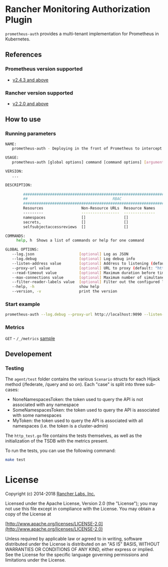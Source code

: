 # Rancher Monitoring Authorization Plugin

`prometheus-auth` provides a multi-tenant implementation for Prometheus in Kubernetes.

## References

### Prometheus version supported

- [v2.4.3 and above](https://github.com/prometheus/prometheus/releases/tag/v2.4.3)

### Rancher version supported

- [v2.2.0 and above](https://github.com/rancher/rancher/releases/tag/v2.2.0)

## How to use

### Running parameters

```bash
NAME:
   prometheus-auth - Deploying in the front of Prometheus to intercept and hijack the APIs

USAGE:
   prometheus-auth [global options] command [command options] [arguments...]

VERSION:
   ...

DESCRIPTION:
   
        ##################################################################################
        ##                                      RBAC                                    ##
        ##################################################################################
        Resources                 Non-Resource URLs  Resource Names       Verbs
        ---------                 -----------------  --------------       -----
        namespaces                []                 []                   [list,watch,get]
        secrets,                  []                 []                   [list,watch,get]
        selfsubjectaccessreviews  []                 []                   [create]

COMMANDS:
     help, h  Shows a list of commands or help for one command

GLOBAL OPTIONS:
   --log.json                    [optional] Log as JSON
   --log.debug                   [optional] Log debug info
   --listen-address value        [optional] Address to listening (default: ":9090")
   --proxy-url value             [optional] URL to proxy (default: "http://localhost:9999")
   --read-timeout value          [optional] Maximum duration before timing out read of the request, and closing idle connections (default: 5m0s)
   --max-connections value       [optional] Maximum number of simultaneous connections (default: 512)
   --filter-reader-labels value  [optional] Filter out the configured labels when calling '/api/v1/read'
   --help, -h                    show help
   --version, -v                 print the version

```

### Start example

```bash
prometheus-auth --log.debug --proxy-url http://localhost:9090 --listen-address :9090

```

### Metrics

`GET` - `/_/metrics` [sample](METRICS)

## Developement

### Testing

The `agent/test` folder contains the various `Scenario` structs for each Hijack method (/federate, /query and so on). Each "case" is split into three sub-cases:

- NoneNamespacesToken: the token used to query the API is not associated with any namespace
- SomeNamespacesToken: the token used to query the API is associated with some namespaces
- MyToken: the token used to query the API is associated with all namespaces (i.e. the token is a cluster-admin)

The `http_test.go` file contains the tests themselves, as well as the initialization of the TSDB with the metrics
present.

To run the tests, you can use the following command:

```bash
make test
```

# License

Copyright (c) 2014-2018 [Rancher Labs, Inc.](http://rancher.com)

Licensed under the Apache License, Version 2.0 (the "License");
you may not use this file except in compliance with the License.
You may obtain a copy of the License at

[http://www.apache.org/licenses/LICENSE-2.0](http://www.apache.org/licenses/LICENSE-2.0)

Unless required by applicable law or agreed to in writing, software
distributed under the License is distributed on an "AS IS" BASIS,
WITHOUT WARRANTIES OR CONDITIONS OF ANY KIND, either express or implied.
See the License for the specific language governing permissions and
limitations under the License.